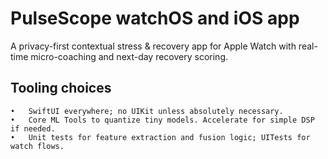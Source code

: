 # PulseScope watchOS and iOS app
A privacy-first contextual stress & recovery app for Apple Watch with real-time micro-coaching and next-day recovery scoring.
## Tooling choices
	•	SwiftUI everywhere; no UIKit unless absolutely necessary.
	•	Core ML Tools to quantize tiny models. Accelerate for simple DSP if needed.
	•	Unit tests for feature extraction and fusion logic; UITests for watch flows.